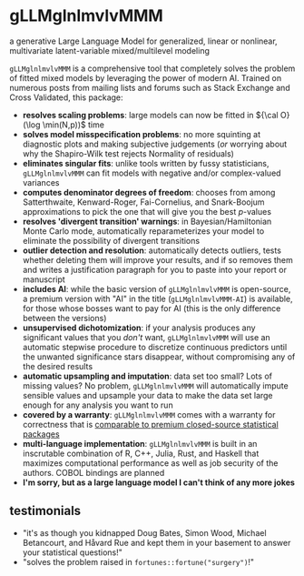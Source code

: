 # gLLMglnlmvlvMMM

a generative Large Language Model for generalized,
linear or nonlinear, multivariate latent-variable
mixed/multilevel modeling


`gLLMglnlmvlvMMM` is a comprehensive tool that completely solves the problem of fitted mixed models by leveraging the power of modern AI. Trained on numerous posts from mailing lists and forums such as Stack Exchange and Cross Validated, this package:

- **resolves scaling problems**: large models can now be fitted in ${\cal O}(\log \min(N,p))$ time 
- **solves model misspecification problems**: no more squinting at diagnostic plots and making subjective judgements (*or* worrying about why the Shapiro-Wilk test rejects Normality of residuals)
- **eliminates singular fits**: unlike tools written by fussy statisticians, `gLLMglnlmvlvMMM` can fit models with negative and/or complex-valued variances
- **computes denominator degrees of freedom**: chooses from among Satterthwaite, Kenward-Roger, Fai-Cornelius, and Snark-Boojum approximations to pick the one that will give you the best $p$-values
- **resolves 'divergent transition' warnings**: in Bayesian/Hamiltonian Monte Carlo mode, automatically reparameterizes your model to eliminate the possibility of divergent transitions
- **outlier detection and resolution**: automatically detects outliers, tests whether deleting them will improve your results, and if so removes them and writes a justification paragraph for you to paste into your report or manuscript
- **includes AI**: while the basic version of `gLLMglnlmvlvMMM` is open-source, a premium version with "AI" in the title (`gLLMglnlmvlvMMM-AI`) is available, for those whose bosses want to pay for AI (this is the only difference between the versions)
- **unsupervised dichotomization**: if your analysis produces any significant values that you *don't* want, `gLLMglnlmvlvMMM` will use an automatic stepwise procedure to discretize continuous predictors until the unwanted significance stars disappear, without compromising any of the desired results
- **automatic upsampling and imputation**: data set too small? Lots of missing values? No problem, `gLLMglnlmvlvMMM` will automatically impute sensible values and upsample your data to make the data set large enough for any analysis you want to run
- **covered by a warranty**: `gLLMglnlmvlvMMM` comes with a warranty for correctness that is [comparable to premium closed-source statistical packages](https://notstatschat.rbind.io/2019/02/18/absolutely-no-warranty/)
- **multi-language implementation**: `gLLMglnlmvlvMMM` is built in an inscrutable combination of R, C++, Julia, Rust, and Haskell that maximizes computational performance as well as job security of the authors. COBOL bindings are planned
- **I'm sorry, but as a large language model I can't think of any more jokes**

## testimonials

* "it's as though you kidnapped Doug Bates, Simon Wood, Michael Betancourt, and Håvard Rue and kept them in your basement to answer your statistical questions!"
* "solves the problem raised in `fortunes::fortune("surgery")`!"
